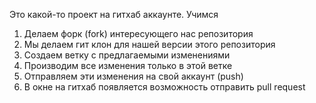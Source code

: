 Это какой-то проект на гитхаб аккаунте. Учимся

1. Делаем форк (fork) интересующего нас репозитория
2. Мы делаем гит клон для нашей версии этого репозитория
3. Создаем ветку с предлагаемыми изменениями
4. Производим все изменения только в этой ветке
5. Отправляем эти изменения на свой аккаунт (push)
6. В окне на гитхаб появляется возможность отправить pull request